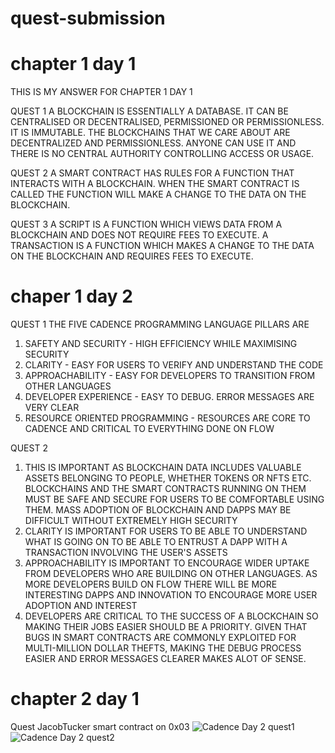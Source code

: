 # quest-submission

# chapter 1 day 1

THIS IS MY ANSWER FOR CHAPTER 1 DAY 1

QUEST 1
A BLOCKCHAIN IS ESSENTIALLY A DATABASE. IT CAN BE CENTRALISED OR DECENTRALISED, PERMISSIONED OR PERMISSIONLESS. IT IS IMMUTABLE.
THE BLOCKCHAINS THAT WE CARE ABOUT ARE DECENTRALIZED AND PERMISSIONLESS. ANYONE CAN USE IT AND THERE IS NO CENTRAL AUTHORITY CONTROLLING ACCESS OR USAGE.

QUEST 2
A SMART CONTRACT HAS RULES FOR A FUNCTION THAT INTERACTS WITH A BLOCKCHAIN. WHEN THE SMART CONTRACT IS CALLED THE FUNCTION WILL MAKE A CHANGE TO THE DATA ON THE BLOCKCHAIN. 

QUEST 3
A SCRIPT IS A FUNCTION WHICH VIEWS DATA FROM A BLOCKCHAIN AND DOES NOT REQUIRE FEES TO EXECUTE.
A TRANSACTION IS A FUNCTION WHICH MAKES A CHANGE TO THE DATA ON THE BLOCKCHAIN AND REQUIRES FEES TO EXECUTE.

# chaper 1 day 2

QUEST 1
THE FIVE CADENCE PROGRAMMING LANGUAGE PILLARS ARE 
1. SAFETY AND SECURITY - HIGH EFFICIENCY WHILE MAXIMISING SECURITY
2. CLARITY - EASY FOR USERS TO VERIFY AND UNDERSTAND THE CODE
3. APPROACHABILITY - EASY FOR DEVELOPERS TO TRANSITION FROM OTHER LANGUAGES
4. DEVELOPER EXPERIENCE - EASY TO DEBUG. ERROR MESSAGES ARE VERY CLEAR
5. RESOURCE ORIENTED PROGRAMMING - RESOURCES ARE CORE TO CADENCE AND CRITICAL TO EVERYTHING DONE ON FLOW

QUEST 2
1. THIS IS IMPORTANT AS BLOCKCHAIN DATA INCLUDES VALUABLE ASSETS BELONGING TO PEOPLE, WHETHER TOKENS OR NFTS ETC. BLOCKCHAINS AND THE SMART CONTRACTS RUNNING ON THEM MUST BE SAFE AND SECURE FOR USERS TO BE COMFORTABLE USING THEM. MASS ADOPTION OF BLOCKCHAIN AND DAPPS MAY BE DIFFICULT WITHOUT EXTREMELY HIGH SECURITY
2. CLARITY IS IMPORTANT FOR USERS TO BE ABLE TO UNDERSTAND WHAT IS GOING ON TO BE ABLE TO ENTRUST A DAPP WITH A TRANSACTION INVOLVING THE USER'S ASSETS
3. APPROACHABILITY IS IMPORTANT TO ENCOURAGE WIDER UPTAKE FROM DEVELOPERS WHO ARE BUILDING ON OTHER LANGUAGES. AS MORE DEVELOPERS BUILD ON FLOW THERE WILL BE MORE INTERESTING DAPPS AND INNOVATION TO ENCOURAGE MORE USER ADOPTION AND INTEREST
4. DEVELOPERS ARE CRITICAL TO THE SUCCESS OF A BLOCKCHAIN SO MAKING THEIR JOBS EASIER SHOULD BE A PRIORITY. GIVEN THAT BUGS IN SMART CONTRACTS ARE COMMONLY EXPLOITED FOR MULTI-MILLION DOLLAR THEFTS, MAKING THE DEBUG PROCESS EASIER AND ERROR MESSAGES CLEARER MAKES ALOT OF SENSE.

# chapter 2 day 1
Quest JacobTucker smart contract on 0x03
![Cadence Day 2 quest1](https://user-images.githubusercontent.com/106739043/174422308-23906cec-1d1c-406e-85ba-4adcf1930a39.JPG)
![Cadence Day 2 quest2](https://user-images.githubusercontent.com/106739043/174422315-4ec6fd14-719d-489d-93fa-48ea4497e48f.JPG)


